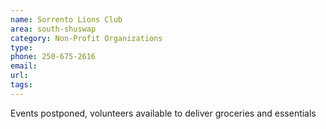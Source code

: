 ```yaml
---
name: Sorrento Lions Club
area: south-shuswap
category: Non-Profit Organizations
type: 
phone: 250-675-2616
email: 
url: 
tags:
---
```


Events postponed, volunteers available to deliver groceries and essentials